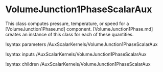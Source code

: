 # VolumeJunction1PhaseScalarAux

This class computes pressure, temperature, or speed for a [VolumeJunction1Phase.md] component.
[VolumeJunction1Phase.md] creates an instance of this class for each of these
quantities.

!syntax parameters /AuxScalarKernels/VolumeJunction1PhaseScalarAux

!syntax inputs /AuxScalarKernels/VolumeJunction1PhaseScalarAux

!syntax children /AuxScalarKernels/VolumeJunction1PhaseScalarAux
